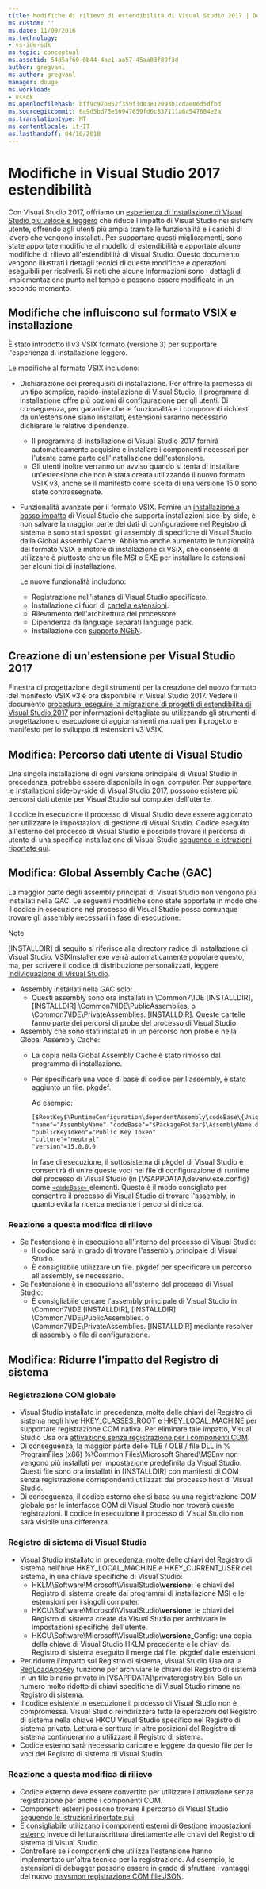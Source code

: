 ```yaml
---
title: Modifiche di rilievo di estendibilità di Visual Studio 2017 | Documenti Microsoft
ms.custom: ''
ms.date: 11/09/2016
ms.technology:
- vs-ide-sdk
ms.topic: conceptual
ms.assetid: 54d5af60-0b44-4ae1-aa57-45aa03f89f3d
author: gregvanl
ms.author: gregvanl
manager: douge
ms.workload:
- vssdk
ms.openlocfilehash: bff9c97b052f359f3d03e12093b1cdae86d5dfbd
ms.sourcegitcommit: 6a9d5bd75e50947659fd6c837111a6a547884e2a
ms.translationtype: MT
ms.contentlocale: it-IT
ms.lasthandoff: 04/16/2018
---
```

# <a name="changes-in-visual-studio-2017-extensibility"></a>Modifiche in Visual Studio 2017 estendibilità

Con Visual Studio 2017, offriamo un [esperienza di installazione di Visual Studio più veloce e leggero](https://blogs.msdn.microsoft.com/visualstudio/2016/04/01/faster-leaner-visual-studio-installer) che riduce l'impatto di Visual Studio nei sistemi utente, offrendo agli utenti più ampia tramite le funzionalità e i carichi di lavoro che vengono installati. Per supportare questi miglioramenti, sono state apportate modifiche al modello di estendibilità e apportate alcune modifiche di rilievo all'estendibilità di Visual Studio. Questo documento vengono illustrati i dettagli tecnici di queste modifiche e operazioni eseguibili per risolverli. Si noti che alcune informazioni sono i dettagli di implementazione punto nel tempo e possono essere modificate in un secondo momento.

## <a name="changes-affecting-vsix-format-and-installation"></a>Modifiche che influiscono sul formato VSIX e installazione

È stato introdotto il v3 VSIX formato (versione 3) per supportare l'esperienza di installazione leggero.

Le modifiche al formato VSIX includono:

* Dichiarazione dei prerequisiti di installazione. Per offrire la promessa di un tipo semplice, rapido-installazione di Visual Studio, il programma di installazione offre più opzioni di configurazione per gli utenti. Di conseguenza, per garantire che le funzionalità e i componenti richiesti da un'estensione siano installati, estensioni saranno necessario dichiarare le relative dipendenze.
  * Il programma di installazione di Visual Studio 2017 fornirà automaticamente acquisire e installare i componenti necessari per l'utente come parte dell'installazione dell'estensione.
  * Gli utenti inoltre verranno un avviso quando si tenta di installare un'estensione che non è stata creata utilizzando il nuovo formato VSIX v3, anche se il manifesto come scelta di una versione 15.0 sono state contrassegnate.
* Funzionalità avanzate per il formato VSIX. Fornire un [installazione a basso impatto](https://blogs.msdn.microsoft.com/visualstudio/2016/04/25/anatomy-of-a-low-impact-visual-studio-install) di Visual Studio che supporta installazioni side-by-side, è non salvare la maggior parte dei dati di configurazione nel Registro di sistema e sono stati spostati gli assembly di specifiche di Visual Studio dalla Global Assembly Cache. Abbiamo anche aumentato le funzionalità del formato VSIX e motore di installazione di VSIX, che consente di utilizzare è piuttosto che un file MSI o EXE per installare le estensioni per alcuni tipi di installazione.

  Le nuove funzionalità includono:

  * Registrazione nell'istanza di Visual Studio specificato.
  * Installazione di fuori di [cartella estensioni](set-install-root.md).
  * Rilevamento dell'architettura del processore.
  * Dipendenza da language separati language pack.
  * Installazione con [supporto NGEN](ngen-support.md).

## <a name="building-an-extension-for-visual-studio-2017"></a>Creazione di un'estensione per Visual Studio 2017

Finestra di progettazione degli strumenti per la creazione del nuovo formato del manifesto VSIX v3 è ora disponibile in Visual Studio 2017. Vedere il documento [procedura: eseguire la migrazione di progetti di estendibilità di Visual Studio 2017](how-to-migrate-extensibility-projects-to-visual-studio-2017.md) per informazioni dettagliate su utilizzando gli strumenti di progettazione o esecuzione di aggiornamenti manuali per il progetto e manifesto per lo sviluppo di estensioni v3 VSIX.

## <a name="change-visual-studio-user-data-path"></a>Modifica: Percorso dati utente di Visual Studio

Una singola installazione di ogni versione principale di Visual Studio in precedenza, potrebbe essere disponibile in ogni computer. Per supportare le installazioni side-by-side di Visual Studio 2017, possono esistere più percorsi dati utente per Visual Studio sul computer dell'utente.

Il codice in esecuzione il processo di Visual Studio deve essere aggiornato per utilizzare le impostazioni di gestione di Visual Studio. Codice eseguito all'esterno del processo di Visual Studio è possibile trovare il percorso di utente di una specifica installazione di Visual Studio [seguendo le istruzioni riportate qui](locating-visual-studio.md).

## <a name="change-global-assembly-cache-gac"></a>Modifica: Global Assembly Cache (GAC)

La maggior parte degli assembly principali di Visual Studio non vengono più installati nella GAC. Le seguenti modifiche sono state apportate in modo che il codice in esecuzione nel processo di Visual Studio possa comunque trovare gli assembly necessari in fase di esecuzione.

> [!NOTE]
> [INSTALLDIR] di seguito si riferisce alla directory radice di installazione di Visual Studio. VSIXInstaller.exe verrà automaticamente popolare questo, ma, per scrivere il codice di distribuzione personalizzati, leggere [individuazione di Visual Studio](locating-visual-studio.md).

* Assembly installati nella GAC solo:
  * Questi assembly sono ora installati in \Common7\IDE [INSTALLDIR]\, [INSTALLDIR] \Common7\IDE\PublicAssemblies. o \Common7\IDE\PrivateAssemblies. [INSTALLDIR]. Queste cartelle fanno parte dei percorsi di probe del processo di Visual Studio.
* Assembly che sono stati installati in un percorso non probe e nella Global Assembly Cache:
  * La copia nella Global Assembly Cache è stato rimosso dal programma di installazione.
  * Per specificare una voce di base di codice per l'assembly, è stato aggiunto un file. pkgdef.

    Ad esempio:
    
    ```xml
    [$RootKey$\RuntimeConfiguration\dependentAssembly\codeBase\{UniqueGUID}]
    "name"="AssemblyName" "codeBase"="$PackageFolder$\AssemblyName.dll"
    "publicKeyToken"="Public Key Token"
    "culture"="neutral"
    "version"=15.0.0.0
    ```
    In fase di esecuzione, il sottosistema di pkgdef di Visual Studio è consentirà di unire queste voci nel file di configurazione di runtime del processo di Visual Studio (in [VSAPPDATA]\devenv.exe.config) come [ `<codeBase>` ](https://msdn.microsoft.com/en-us/library/efs781xb(v=vs.110).aspx) elementi. Questo è il modo consigliato per consentire il processo di Visual Studio di trovare l'assembly, in quanto evita la ricerca mediante i percorsi di ricerca.

### <a name="reacting-to-this-breaking-change"></a>Reazione a questa modifica di rilievo

* Se l'estensione è in esecuzione all'interno del processo di Visual Studio:
  * Il codice sarà in grado di trovare l'assembly principale di Visual Studio.
  * È consigliabile utilizzare un file. pkgdef per specificare un percorso all'assembly, se necessario.
* Se l'estensione è in esecuzione all'esterno del processo di Visual Studio:
  * È consigliabile cercare l'assembly principale di Visual Studio in \Common7\IDE [INSTALLDIR]\, [INSTALLDIR] \Common7\IDE\PublicAssemblies. o \Common7\IDE\PrivateAssemblies. [INSTALLDIR] mediante resolver di assembly o file di configurazione.

## <a name="change-reduce-registry-impact"></a>Modifica: Ridurre l'impatto del Registro di sistema

### <a name="global-com-registration"></a>Registrazione COM globale

* Visual Studio installato in precedenza, molte delle chiavi del Registro di sistema negli hive HKEY_CLASSES_ROOT e HKEY_LOCAL_MACHINE per supportare registrazione COM nativa. Per eliminare tale impatto, Visual Studio Usa ora [attivazione senza registrazione per i componenti COM](https://msdn.microsoft.com/en-us/library/ms973913.aspx).
* Di conseguenza, la maggior parte delle TLB / OLB / file DLL in % ProgramFiles (x86) %\Common Files\Microsoft Shared\MSEnv non vengono più installati per impostazione predefinita da Visual Studio. Questi file sono ora installati in [INSTALLDIR] con manifesti di COM senza registrazione corrispondenti utilizzati dal processo host di Visual Studio.
* Di conseguenza, il codice esterno che si basa su una registrazione COM globale per le interfacce COM di Visual Studio non troverà queste registrazioni. Il codice in esecuzione il processo di Visual Studio non sarà visibile una differenza.

### <a name="visual-studio-registry"></a>Registro di sistema di Visual Studio

* Visual Studio installato in precedenza, molte delle chiavi del Registro di sistema nell'hive HKEY_LOCAL_MACHINE e HKEY_CURRENT_USER del sistema, in una chiave specifiche di Visual Studio:
  * HKLM\Software\Microsoft\VisualStudio\\**versione**: le chiavi del Registro di sistema create dai programmi di installazione MSI e le estensioni per i singoli computer.
  * HKCU\Software\Microsoft\VisualStudio\\**versione**: le chiavi del Registro di sistema create da Visual Studio per archiviare le impostazioni specifiche dell'utente.
  * HKCU\Software\Microsoft\VisualStudio\\**versione**_Config: una copia della chiave di Visual Studio HKLM precedente e le chiavi del Registro di sistema eseguito il merge dal file. pkgdef dalle estensioni.
* Per ridurre l'impatto sul Registro di sistema, Visual Studio Usa ora la [RegLoadAppKey](https://msdn.microsoft.com/en-us/library/windows/desktop/ms724886(v=vs.85).aspx) funzione per archiviare le chiavi del Registro di sistema in un file binario privato in [VSAPPDATA]\privateregistry.bin. Solo un numero molto ridotto di chiavi specifiche di Visual Studio rimane nel Registro di sistema.
* Il codice esistente in esecuzione il processo di Visual Studio non è compromessa. Visual Studio reindirizzerà tutte le operazioni del Registro di sistema nella chiave HKCU Visual Studio specifico nel Registro di sistema privato. Lettura e scrittura in altre posizioni del Registro di sistema continueranno a utilizzare il Registro di sistema.
* Codice esterno sarà necessario caricare e leggere da questo file per le voci del Registro di sistema di Visual Studio.

### <a name="reacting-to-this-breaking-change"></a>Reazione a questa modifica di rilievo

* Codice esterno deve essere convertito per utilizzare l'attivazione senza registrazione per anche i componenti COM.
* Componenti esterni possono trovare il percorso di Visual Studio [seguendo le istruzioni riportate qui](https://blogs.msdn.microsoft.com/heaths/2016/09/15/changes-to-visual-studio-15-setup).
* È consigliabile utilizzano i componenti esterni di [Gestione impostazioni esterno](https://msdn.microsoft.com/en-us/library/microsoft.visualstudio.settings.externalsettingsmanager.aspx) invece di lettura/scrittura direttamente alle chiavi del Registro di sistema di Visual Studio.
* Controllare se i componenti che utilizza l'estensione hanno implementato un'altra tecnica per la registrazione. Ad esempio, le estensioni di debugger possono essere in grado di sfruttare i vantaggi del nuovo [msvsmon registrazione COM file JSON](migrate-debugger-COM-registration.md).
